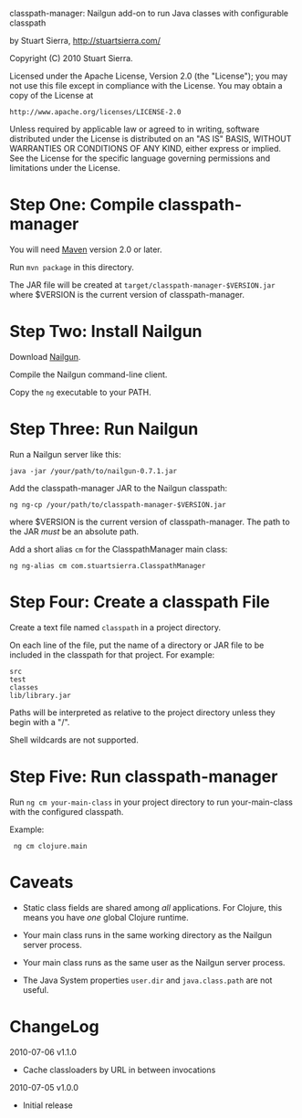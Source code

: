 classpath-manager: Nailgun add-on to run Java classes with configurable classpath

by Stuart Sierra, http://stuartsierra.com/

Copyright (C) 2010 Stuart Sierra.

Licensed under the Apache License, Version 2.0 (the "License");
you may not use this file except in compliance with the License.
You may obtain a copy of the License at

    http://www.apache.org/licenses/LICENSE-2.0

Unless required by applicable law or agreed to in writing, software
distributed under the License is distributed on an "AS IS" BASIS,
WITHOUT WARRANTIES OR CONDITIONS OF ANY KIND, either express or implied.
See the License for the specific language governing permissions and
limitations under the License.


Step One: Compile classpath-manager
===================================

You will need [Maven](http://maven.apache.org/) version 2.0 or later.

Run `mvn package` in this directory.

The JAR file will be created at `target/classpath-manager-$VERSION.jar` 
where $VERSION is the current version of classpath-manager.


Step Two: Install Nailgun
=========================

Download [Nailgun](http://martiansoftware.com/nailgun/).

Compile the Nailgun command-line client.

Copy the `ng` executable to your PATH.


Step Three: Run Nailgun
=======================

Run a Nailgun server like this:

    java -jar /your/path/to/nailgun-0.7.1.jar

Add the classpath-manager JAR to the Nailgun classpath:

    ng ng-cp /your/path/to/classpath-manager-$VERSION.jar

where $VERSION is the current version of classpath-manager. The path
to the JAR *must* be an absolute path.

Add a short alias `cm` for the ClasspathManager main class:

    ng ng-alias cm com.stuartsierra.ClasspathManager


Step Four: Create a classpath File
==================================

Create a text file named `classpath` in a project directory.

On each line of the file, put the name of a directory or JAR file to
be included in the classpath for that project.  For example:

    src
    test
    classes
    lib/library.jar

Paths will be interpreted as relative to the project directory unless
they begin with a "/".

Shell wildcards are not supported.


Step Five: Run classpath-manager
================================================

Run `ng cm your-main-class` in your project directory to run
your-main-class with the configured classpath.

Example:

     ng cm clojure.main


Caveats
=======

* Static class fields are shared among *all* applications.  For Clojure, this means you have *one* global Clojure runtime.

* Your main class runs in the same working directory as the Nailgun server process.

* Your main class runs as the same user as the Nailgun server process.

* The Java System properties `user.dir` and `java.class.path` are not useful.


ChangeLog
=========

2010-07-06   v1.1.0

* Cache classloaders by URL in between invocations


2010-07-05   v1.0.0

* Initial release
